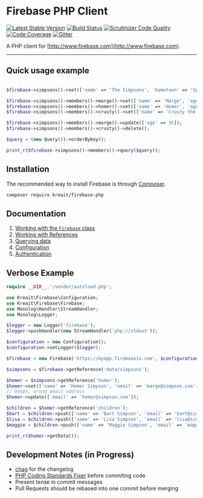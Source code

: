 # Firebase PHP Client

[![Latest Stable Version](https://poser.pugx.org/kreait/firebase-php/version)](https://packagist.org/packages/kreait/firebase-php)
[![Build Status](https://travis-ci.org/kreait/firebase-php.svg?branch=master)](https://travis-ci.org/kreait/firebase-php)
[![Scrutinizer Code Quality](https://scrutinizer-ci.com/g/kreait/firebase-php/badges/quality-score.png?b=master)](https://scrutinizer-ci.com/g/kreait/firebase-php/?branch=master)
[![Code Coverage](https://scrutinizer-ci.com/g/kreait/firebase-php/badges/coverage.png?b=master)](https://scrutinizer-ci.com/g/kreait/firebase-php/?branch=master)
[![Gitter](https://img.shields.io/badge/Gitter-Join%20Chat-45cba1.svg)](https://gitter.im/kreait/firebase-php)

A PHP client for [http://www.firebase.com](http://www.firebase.com).

---

## Quick usage example

```php

$firebase->simpsons()->set(['name' => 'The Simpsons', 'hometown' => 'Springfield']);

$firebase->simpsons()->members()->marge()->set(['name' => 'Marge', 'age' => 46]);
$firebase->simpsons()->members()->homer()->set(['name' => 'Homer', 'age' => 38]);
$firebase->simpsons()->members()->crusty()->set(['name' => 'Crusty the Clown', 'age' => 52]);

$firebase->simpsons()->members()->marge()->update(['age' => 36]);
$firebase->simpsons()->members()->crusty()->delete();

$query = (new Query())->orderByKey();

print_r($firebase->simpsons()->members()->query($query));
```


## Installation

The recommended way to install Firebase is through [Composer](http://getcomposer.org).

```bash
composer require kreait/firebase-php
```

## Documentation

1. [Working with the `Firebase` class](doc/firebase.md)
1. [Working with References](doc/reference.md)
1. [Querying data](doc/queries.md)
1. [Configuration](doc/configuration.md)
1. [Authentication](doc/authentication.md)

## Verbose Example

```php
require __DIR__.'/vendor/autoload.php';

use Kreait\Firebase\Configuration;
use Kreait\Firebase\Firebase;
use Monolog\Handler\StreamHandler;
use Monolog\Logger;

$logger = new Logger('firebase');
$logger->pushHandler(new StreamHandler('php://stdout'));

$configuration = new Configuration();
$configuration->setLogger($logger);

$firebase = new Firebase('https://myapp.firebaseio.com', $configuration);

$simpsons = $firebase->getReference('data/simpsons');

$homer = $simpsons->getReference('homer');
$homer->set(['name' => 'Homer Simpson', 'email' => 'marge@simpson.com']);
// Ooops, wrong email address
$homer->update(['email' => 'homer@simpson.com']);

$children = $homer->getReference('children');
$bart = $children->push(['name' => 'Bart Simpson', 'email' => 'bart@simpson.com']);
$lisa = $children->push(['name' => 'Lisa Simpson', 'email' => 'lisa@simpson.com']);
$maggie = $children->push(['name' => 'Maggie Simpson', 'email' => 'maggie@simpson.com']);

print_r($homer->getData());
```


## Development Notes (in Progress)

- [chag](https://github.com/mtdowling/chag) for the changelog
- [PHP Coding Standards Fixer](http://cs.sensiolabs.org) before commiting code
- Present tense in commit messages
- Pull Requests should be rebased into one commit before merging

